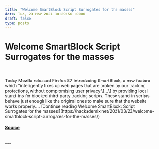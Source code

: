 ```yaml
---
title: "Welcome SmartBlock Script Surrogates for the masses"
date: Tue, 23 Mar 2021 18:29:50 +0000
draft: false
type: posts
---
```

# Welcome SmartBlock Script Surrogates for the masses

<br/>

<br/>
Today Mozilla released Firefox 87, introducing SmartBlock, a new feature which “intelligently fixes up web pages that are broken by our tracking protections, without compromising user privacy \[…\] by providing local stand-ins for blocked third-party tracking scripts. These stand-in scripts behave just enough like the original ones to make sure that the website works properly.… [Continue reading Welcome SmartBlock: Script Surrogates for the masses!](https://hackademix.net/2021/03/23/welcome-smartblock-script-surrogates-for-the-masses/)

#### [Source](https://hackademix.net/2021/03/23/welcome-smartblock-script-surrogates-for-the-masses/)

<br/>
---
